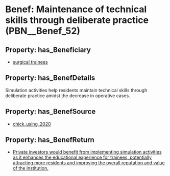 # Benef: __Maintenance of technical skills through deliberate practice__ (PBN__Benef_52)

## Property: has_Beneficiary

* [surgical trainees](../Stakeholder/PBN__Stakeholder_42)

## Property: has_BenefDetails

Simulation activities help residents maintain technical skills through deliberate practice amidst the decrease in operative cases.

## Property: has_BenefSource

* [chick_using_2020](../Article/PBN__Article_11)

## Property: has_BenefReturn

* [Private investors would benefit from implementing simulation activities as it enhances the educational experience for trainees, potentially attracting more residents and improving the overall reputation and value of the institution.](../BenefReturn/PBN__BenefReturn_52)

